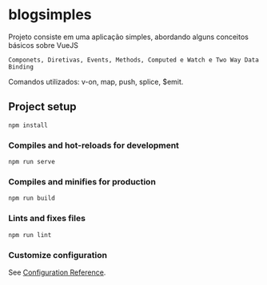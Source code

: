 # blogsimples

Projeto consiste em uma aplicação simples, abordando alguns conceitos básicos sobre VueJS
 
 ```
 Componets, Diretivas, Events, Methods, Computed e Watch e Two Way Data Binding
 ```
Comandos utilizados:
v-on, map, push, splice, $emit.
 
## Project setup
```
npm install
```

### Compiles and hot-reloads for development
```
npm run serve
```

### Compiles and minifies for production
```
npm run build
```

### Lints and fixes files
```
npm run lint
```

### Customize configuration
See [Configuration Reference](https://cli.vuejs.org/config/).
